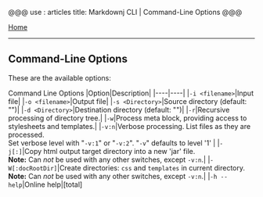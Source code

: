 @@@
use : articles
title: Markdownj CLI | Command-Line Options
@@@

[Home]

---

## Command-Line Options

These are the available options:

Command Line Options
|Option|Description|
|----|----|
|`-i <filename>`|Input file|
|`-o <filename>`|Output file|
|`-s <Directory>`|Source directory (default: "")|
|`-d <Directory>`|Destination directory (default: "")|
|`-r`|Recursive processing of directory tree.|
|`-w`|Process meta block, providing access to stylesheets and templates.|
|`-v:n`|Verbose processing.  List files as they are processed.<br>Set verbose level with "`-v:1`" or "`-v:2`".  "`-v`" defaults to level '1' |
|`-j[:]`|Copy html output target directory into a new 'jar' file.<br>**Note:** Can *not* be used with any other switches, except `-v:n`.|
|`-W[:docRootDir]`|Create directories: `css` and `templates` in current directory.<br>**Note:** Can *not* be used with any other switches, except `-v:n`.|
|`-h --help`|Online help|[total]

[Home]:index.html
